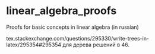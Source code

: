 # linear_algebra_proofs
Proofs for basic concepts in linear algebra (in russian)

tex.stackexchange.com/questions/295330/write-trees-in-latex/295354#295354 для дерева решений в 46.
